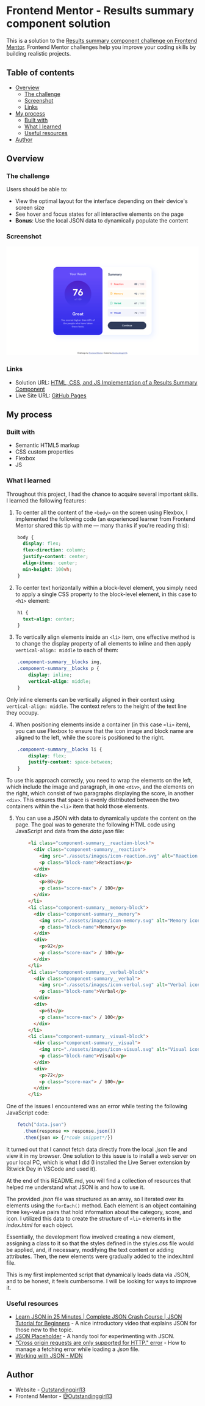 # Frontend Mentor - Results summary component solution

This is a solution to the [Results summary component challenge on Frontend Mentor](https://www.frontendmentor.io/challenges/results-summary-component-CE_K6s0maV). Frontend Mentor challenges help you improve your coding skills by building realistic projects. 

## Table of contents

- [Overview](#overview)
  - [The challenge](#the-challenge)
  - [Screenshot](#screenshot)
  - [Links](#links)
- [My process](#my-process)
  - [Built with](#built-with)
  - [What I learned](#what-i-learned)
  - [Useful resources](#useful-resources)
- [Author](#author)


## Overview

### The challenge

Users should be able to:

- View the optimal layout for the interface depending on their device's screen size
- See hover and focus states for all interactive elements on the page
- **Bonus**: Use the local JSON data to dynamically populate the content

### Screenshot

![](./assets/images/desktop-screenshot.png)

### Links

- Solution URL: [HTML, CSS, and JS Implementation of a Results Summary Component](https://www.frontendmentor.io/solutions/html-css-and-js-implementation-of-a-results-summary-component-ZPHbHGyDwp)
- Live Site URL: [GitHub Pages](https://outstandinggirl13.github.io/results-summary-component-main/)

## My process

### Built with

- Semantic HTML5 markup
- CSS custom properties
- Flexbox
- JS

### What I learned

Throughout this project, I had the chance to acquire several important skills. I learned the following features:

1. To center all the content of the `<body>` on the screen using Flexbox, I implemented the following code (an experienced learner from Frontend Mentor shared this tip with me — many thanks if you're reading this):

```css 
    body { 
      display: flex;
      flex-direction: column;
      justify-content: center;
      align-items: center; 
      min-height: 100vh; 
    }
```

2. To center text horizontally within a block-level element, you simply need to apply a single CSS property to the block-level element, in this case to `<h1>` element:

```css
    h1 {
      text-align: center;
    }
```

3. To vertically align elements inside an `<li>` item, one effective method is to change the display property of all elements to inline and then apply `vertical-align: middle` to each of them:

```css
    .component-summary__blocks img,
    .component-summary__blocks p {
        display: inline;
        vertical-align: middle;
    }
```
Only inline elements can be vertically aligned in their context using `vertical-align: middle`. The context refers to the height of the text line they occupy.

4. When positioning elements inside a container (in this case `<li>` item), you can use Flexbox to ensure that the icon image and block name are aligned to the left, while the score is positioned to the right.

```css
    .component-summary__blocks li {
        display: flex;
        justify-content: space-between;
    }
```
To use this approach correctly, you need to wrap the elements on the left, which include the image and paragraph, in one `<div>`, and the elements on the right, which consist of two paragraphs displaying the score, in another `<div>`. This ensures that space is evenly distributed between the two containers within the `<li>` item that hold those elements.

5. You can use a JSON with data to dynamically update the content on the page. The goal was to generate the following HTML code using JavaScript and data from the *data.json* file:

```html
        <li class="component-summary__reaction-block">
          <div class="component-summary__reaction">
            <img src="./assets/images/icon-reaction.svg" alt="Reaction icon">
            <p class="block-name">Reaction</p>
          </div>
          <div>
            <p>80</p>
            <p class="score-max"> / 100</p>
          </div>
        </li>
        <li class="component-summary__memory-block">
          <div class="component-summary__memory">
            <img src="./assets/images/icon-memory.svg" alt="Memory icon">
            <p class="block-name">Memory</p>
          </div>
          <div>
            <p>92</p>
            <p class="score-max"> / 100</p>
          </div>
        </li>
        <li class="component-summary__verbal-block">
          <div class="component-summary__verbal">
            <img src="./assets/images/icon-verbal.svg" alt="Verbal icon">
            <p class="block-name">Verbal</p>
          </div>
          <div>
            <p>61</p>
            <p class="score-max"> / 100</p>
          </div>
        </li>
        <li class="component-summary__visual-block">
          <div class="component-summary__visual">
            <img src="./assets/images/icon-visual.svg" alt="Visual icon">
            <p class="block-name">Visual</p>
          </div>
          <div>
            <p>72</p>
            <p class="score-max"> / 100</p>
          </div>
        </li>
```

One of the issues I encountered was an error while testing the following JavaScript code:

```js
    fetch("data.json")
      .then(response => response.json())
      .then(json => {/*code snippet*/})
```
It turned out that I cannot fetch data directly from the local *.json* file and view it in my browser. One solution to this issue is to install a web server on your local PC, which is what I did (I installed the Live Server extension by Ritwick Dey in VSCode and used it). 

At the end of this README.md, you will find a collection of resources that helped me understand what JSON is and how to use it.

The provided *.json* file was structured as an array, so I iterated over its elements using the `forEach()` method. Each element is an object containing three key-value pairs that hold information about the category, score, and icon. I utilized this data to create the structure of `<li>` elements in the *index.html* for each object.

Essentially, the development flow involved creating a new element, assigning a class to it so that the styles defined in the styles.css file would be applied, and, if necessary, modifying the text content or adding attributes. Then, the new elements were gradually added to the index.html file.

This is my first implemented script that dynamically loads data via JSON, and to be honest, it feels cumbersome. I will be looking for ways to improve it.

### Useful resources

- [Learn JSON in 25 Minutes | Complete JSON Crash Course | JSON Tutorial for Beginners](https://www.youtube.com/watch?v=6OhMbf2v_jI) - A nice introductory video that explains JSON for those new to the topic.
- [JSON Placeholder](https://jsonplaceholder.typicode.com/) - A handy tool for experimenting with JSON.
- ["Cross origin requests are only supported for HTTP." error](https://stackoverflow.com/questions/10752055/cross-origin-requests-are-only-supported-for-http-error-when-loading-a-local) - How to manage a fetching error while loading a *.json* file.
- [Working with JSON - MDN](https://developer.mozilla.org/en-US/docs/Learn/JavaScript/Objects/JSON)

## Author

- Website - [Outstandinggirl13](https://github.com/Outstandinggirl13)
- Frontend Mentor - [@Outstandinggirl13](https://www.frontendmentor.io/profile/Outstandinggirl13)

